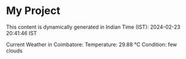 # My Project

This content is dynamically generated in Indian Time (IST): 2024-02-23 20:41:46 IST


Current Weather in Coimbatore:
Temperature: 29.88 °C
Condition: few clouds
